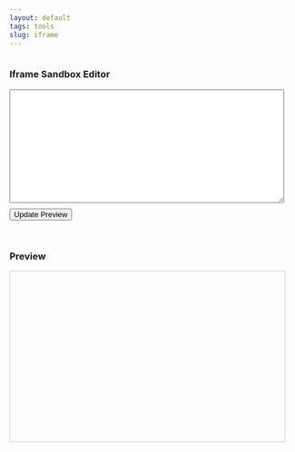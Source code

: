 ```yaml
---
layout: default
tags: tools
slug: iframe
---
```

<style>
  /* Minimal styling for layout and readability */
  .iframe-sandbox-container {
    display: flex;
    flex-wrap: wrap;
    margin-top: 1em;
  }
  .iframe-editor, .iframe-preview {
    width: 100%;
    max-width: 600px;
    margin-right: 20px;
    margin-bottom: 20px;
  }
  #codeEditor {
    width: 100%;
    height: 200px;
    font-family: monospace;
    margin-bottom: 10px;
  }
  button#updatePreview {
    margin-bottom: 10px;
  }
  iframe#preview {
    width: 100%;
    height: 300px;
    border: 1px solid #ccc;
  }
  .controls {
    margin-top: 10px;
    display: flex;
    flex-wrap: wrap;
    gap: 10px;
  }
  .checkbox-group {
    display: inline-flex;
    align-items: center;
    gap: 5px;
  }
</style>

<div class="iframe-sandbox-container">
  <div class="iframe-editor">
    <h3>Iframe Sandbox Editor</h3>
    <textarea id="codeEditor" aria-label="HTML code editor"></textarea>
    <button id="updatePreview">Update Preview</button>
  </div>
  
  <div class="iframe-preview">
    <h3>Preview</h3>
    <iframe id="preview"></iframe>
    <div class="controls" id="sandboxControls"></div>
  </div>
</div>

<script>
// Default HTML template
const defaultHtml = `<!DOCTYPE html>
<html>
<head>
  <meta charset="UTF-8"/>
  <style>
    body { font-family: sans-serif; }
    .output {
      margin: 20px;
      padding: 10px;
      border: 1px solid #ccc;
    }
  </style>
</head>
<body>
  <label for="userInput">Type something:</label>
  <input type="text" id="userInput" placeholder="Enter text...">
  <div class="output" id="output">Output will appear here</div>
  <script>
    const input = document.getElementById('userInput');
    const output = document.getElementById('output');
    input.addEventListener('input', (e) => {
      output.textContent = e.target.value;
    });
  <\/script>
</body>
</html>`;

// Sandbox settings
const sandboxOptions = [
  { value: 'allow-forms', label: 'Allow Forms' },
  { value: 'allow-modals', label: 'Allow Modals' },
  { value: 'allow-orientation-lock', label: 'Allow Orientation Lock' },
  { value: 'allow-pointer-lock', label: 'Allow Pointer Lock' },
  { value: 'allow-popups', label: 'Allow Popups' },
  { value: 'allow-popups-to-escape-sandbox', label: 'Allow Popups Escape Sandbox' },
  { value: 'allow-presentation', label: 'Allow Presentation' },
  { value: 'allow-same-origin', label: 'Allow Same Origin' },
  { value: 'allow-scripts', label: 'Allow Scripts' },
  { value: 'allow-top-navigation', label: 'Allow Top Navigation' }
];

// Grab DOM references
const codeEditor       = document.getElementById('codeEditor');
const previewFrame     = document.getElementById('preview');
const updatePreviewBtn = document.getElementById('updatePreview');
const sandboxControls  = document.getElementById('sandboxControls');
const savedContent = localStorage.getItem('iframeSandboxHtml');
codeEditor.value = savedContent ? savedContent : defaultHtml;

codeEditor.value = defaultHtml;

// Build sandbox checkboxes
sandboxOptions.forEach(opt => {
  const group = document.createElement('div');
  group.className = 'checkbox-group';

  const checkbox = document.createElement('input');
  checkbox.type = 'checkbox';
  checkbox.id = opt.value;
  checkbox.checked = (opt.value === 'allow-scripts');
  
  const label = document.createElement('label');
  label.htmlFor = opt.value;
  label.textContent = opt.label;
  
  group.appendChild(checkbox);
  group.appendChild(label);
  sandboxControls.appendChild(group);
});

function updatePreview() {
  const checkedOpts = Array.from(sandboxControls.querySelectorAll('input:checked'))
    .map(c => c.id)
    .join(' ');
  
  previewFrame.setAttribute('sandbox', checkedOpts);
  previewFrame.srcdoc = codeEditor.value;

  localStorage.setItem('iframeSandboxHtml', codeEditor.value);
}

updatePreviewBtn.addEventListener('click', updatePreview);
sandboxControls.addEventListener('change', updatePreview);

codeEditor.addEventListener('input', updatePreview);

// Initialize preview
updatePreview();
</script>
